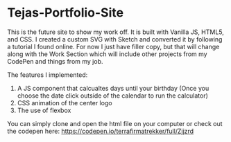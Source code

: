# Tejas-Portfolio-Site
 This is the future site to show my work off. It is built with Vanilla JS, HTML5, and CSS. I created a custom SVG with Sketch and converted it by following a tutorial I found online. For now I just have filler copy, but that will change along with the Work Section which will include other projects from my CodePen and things from my job. 
 
 The features I implemented: 
 
 1. A JS component that calcualtes days until your birthday (Once you choose the date click outside of the calendar to run the calculator) 
 2. CSS animation of the center logo
 3. The use of flexbox

You can simply clone and open the html file on your computer or check out the codepen here: https://codepen.io/terrafirmatrekker/full/Zjjzrd
